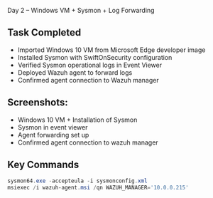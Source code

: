 Day 2 – Windows VM + Sysmon + Log Forwarding

## Task Completed
- Imported Windows 10 VM from Microsoft Edge developer image
- Installed Sysmon with SwiftOnSecurity configuration  
- Verified Sysmon operational logs in Event Viewer  
- Deployed Wazuh agent to forward logs  
- Confirmed agent connection to Wazuh manager


   
## Screenshots:
- Windows 10 VM + Installation of Sysmon
- Sysmon in event viewer
- Agent forwarding set up
- Confirmed agent connection to wazuh manager
  

## Key Commands
```powershell
sysmon64.exe -accepteula -i sysmonconfig.xml
msiexec /i wazuh-agent.msi /qn WAZUH_MANAGER='10.0.0.215'

